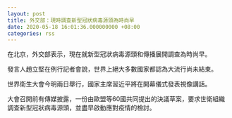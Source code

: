 ```yaml
---
layout: post
title: 外交部：現時調查新型冠狀病毒源頭為時尚早
date: 2020-05-18 16:01:36.000000000 +08:00
categories: rss
---
```


在北京，外交部表示，現在就新型冠狀病毒源頭和傳播展開調查為時尚早。

發言人趙立堅在例行記者會說，世界上絕大多數國家都認為大流行尚未結束。

世界衛生大會今明兩日舉行，國家主席習近平將在開幕儀式發表視像講話。

大會召開前有傳媒披露，一份由歐盟等60國共同提出的決議草案，要求世衛組織調查新型冠狀病毒源頭，並盡早啟動應對疫情的檢討。
